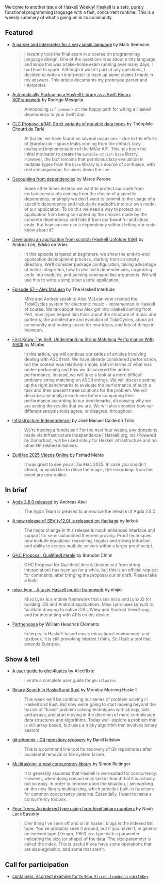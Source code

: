 Welcome to another issue of Haskell Weekly!
[Haskell](https://www.haskell.org) is a safe, purely functional programming language with a fast, concurrent runtime.
This is a weekly summary of what's going on in its community.

## Featured

- [A parser and interpreter for a very small language](https://blog.ploeh.dk/2025/07/07/a-parser-and-interpreter-for-a-very-small-language/) by Mark Seemann
  > I recently took the final exam in a course on programming language design. One of the questions was about a tiny language, and since this was a take-home exam running over many days, I had time to spare. Although it wasn't part of any questions, I decided to write an interpreter to back up some claims I made in my answers. This article documents my prototype parser and interpreter.

- [Automatically Packaging a Haskell Library as a Swift Binary XCFramework](https://alt-romes.github.io/posts/2025-07-05-packaging-a-haskell-library-as-a-swift-binary-xcframework.html) by Rodrigo Mesquita
  > Announcing `xcframework` or: the happy path for wiring a Haskell dependency to your Swift app.
  
- [CLC Proposal #341: Strict variants of mutable data types](https://discourse.haskell.org/t/clc-proposal-341-strict-variants-of-mutable-data-types/12403/1) by Théophile Choutri de Tarlé
  > At Scrive, we have found on several occasions – due to the efforts of @arybczak – space leaks coming from the default, lazy-evaluated implementation of the MVar API. This has been the initial motivator to create the `mutable-strict-base` library. However, the fact remains that pernicious lazy evaluation in mutable types from the `base` library is a source of confusion, with real consequences for users down the line.
  
- [Decoupling from dependencies](https://marcosh.github.io/post/2025/07/09/decoupling-from-dependencies.html) by Marco Perone
  > Some other times instead we want to protect our code from certain constraints coming from the choice of a specific dependency, or simply we don’t want to commit to the usage of a specific dependency and include its tradeoffs into our own model of our application. To do this we need a way to protect our application from being corrupted by the choices made by the concrete dependency and hide it from our beautiful and clean code. But how can we use a dependency without letting our code know about it?
  
- [Developing an application from scratch (Haskell Unfolder #46)](https://well-typed.com/blog/2025/07/haskell-unfolder-episode-46-developing-an-application-from-scratch/) by Andres Löh, Edsko de Vries
  > In this episode targeted at beginners, we show the end-to-end application development process, starting from an empty directory. We’ll consider package configuration, taking advantage of editor integration, how to deal with dependencies, organizing code into modules, and parsing command line arguments. We will use this to write a simple but useful application.
  
- [Episode 67 – Alex McLean](https://haskell.foundation/podcast/67/) by The Haskell Interlude
  > Mike and Andres speak to Alex McLean who created the TidalCycles system for electronic music - implemented in Haskell of course. We talk about how Alex got into Haskell coming from Perl, how types helped him think about the structure of music and patterns, the architecture and evolution of TidalCycles, about art, community and making space for new ideas, and lots of things in between.

- [First Know Thy Self: Understanding String Matching Performance With ASCII](https://www.mlabs.city/blog/first-know-thy-self-understanding-string-matching-performance-with-ascii) by MLabs
  > In this article, we will continue our series of articles involving dealing with ASCII text. We have already considered performance, but the context was relatively simple, both in terms of what was under-performing and how we discovered the under-performance. Instead, we will take a look at a more difficult problem: string matching on ASCII strings. We will discuss setting up the right benchmarks to evaluate the performance of such a task and then present three solutions for the problem. We will describe and analyze each one before comparing their performance according to our benchmarks, discussing why we are seeing the results that we are. We will also consider how our different analysis tools agree, or disagree, throughout.
  
- [Infrastructure Independence!](https://discourse.haskell.org/t/infrastructure-independence/12419) by José Manuel Calderón Trilla
  > We’re hosting a fundraiser! For the next four weeks, any donations made via Infrastructure Independence | Haskell.org, Inc (Powered by Donorbox), will be used solely for Haskell infrastructure and no other HF related initiatives.
  
- [ZuriHac 2025 Videos Online](https://discourse.haskell.org/t/zurihac-2025-videos-online/12430) by Farhad Mehta
  > It was great to see you at ZuriHac 2025. In case you couldn’t attend, or would like to relive the magic, the recordings from the event are now online.

## In brief

- [Agda 2.8.0 released](https://discourse.haskell.org/t/agda-2-8-0-released/12416) by Andreas Abel
  > The Agda Team is pleased to announce the release of Agda 2.8.0.
  
- [A new release of SBV (v12.0) is released on Hackage](https://www.reddit.com/r/haskell/comments/1lrk600/announce_a_new_release_of_sbv_v120_is_released_on/) by lerkok
  > The major change in this release is much enhanced interface and support for semi-automated theorem proving. Proof techniques now include equational reasoning, regular and strong induction, and ability to access multiple solvers within a larger proof script.
  
- [GHC Proposal: QualifiedLiterals](https://discourse.haskell.org/t/ghc-proposal-qualifiedliterals/12413) by Brandon Chinn
  > GHC Proposal for QualifiedLiterals (broken out from string interpolation) has been up for a while, but this is an official request for comments, after bringing the proposal out of draft. Please take a look!
  
- [miso-lynx - A tasty Haskell mobile framework](https://github.com/haskell-miso/miso-lynx) by dmjio
  > Miso Lynx is a mobile framework that uses miso and LynxJS for building iOS and Android applications. Miso Lynx uses LynxJS to facilitate drawing to native iOS UIView and Android ViewGroup, and for interacting with APIs on the device.
  
- [Parthenopea](https://github.com/WilliamClements/Parthenopea) by William Headrick Clements
  > Euterpea is Haskell-based music educational environment and textbook. It is still provoking interest I think. So I built a tool that extends Euterpea.

## Show & tell

- [A user guide to ghci4luatex](https://www.reddit.com/r/haskell/comments/1ltudc5/ann_a_user_guide_to_ghci4luatex/) by AliceRixte
  > I wrote a complete user guide for `ghci4luatex`.
  
- [Binary Search in Haskell and Rust](https://mmhaskell.com/blog/2025/7/7/binary-search-in-haskell-and-rust) by Monday Morning Haskell
  > This week we’ll be continuing our series of problem solving in Haskell and Rust. But now we’re going to start moving beyond the terrain of “basic” problem solving techniques with strings, lists and arrays, and start moving in the direction of more complicated data structures and algorithms. Today we’ll explore a problem that is still array-based, but uses a tricky algorithm that involves binary search!

- [git-phoenix - Git repository recovery](https://github.com/yaitskov/git-phoenix/) by Daniil Iaitskov
  > This is a command line tool for recovery of Git repositories after accidental removal or file system failure.
  
- [Multitasking: a new concurrency library](https://discourse.haskell.org/t/multitasking-a-new-concurrency-library/12409) by Simon Reitinger
  > It is generally assumed that Haskell is well-suited for concurrency. However, when doing concurrency tasks I found that it is actually not so easy. In order to improve upon the situation, I am working on the new library multitasking, which provides built-in functions for common concurrency patterns. Essentially, I want to make a concurrency toolbox.
  
- [Pear Trees: An indexed type using type-level binary numbers](https://github.com/rampion/pear/blob/main/doc/ANNOUNCE.md) by Noah Luck Easterly
  > One thing I've seen off and on in haskell blogs is the indexed list type. You've probably seen it around, but if you haven't, in general an indexed type (Zenger, 1997) is a type with a parameter indicating the size (or shape) of the data. The size parameter is called the index. This is useful if you have some operations that are size-agnositic, and some that aren't.

## Call for participation

- [containers: ncorrect example for `IntMap.Strict.fromAscListWithKey`](https://github.com/haskell/containers/issues/1154)
